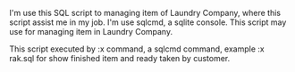 I'm use this SQL script to managing item of Laundry Company, where this script assist me in my job. I'm use sqlcmd, a sqlite console. This script may use for managing item in Laundry Company.

This script executed by :x command, a sqlcmd command, example :x rak.sql for show finished item and ready taken by customer.
